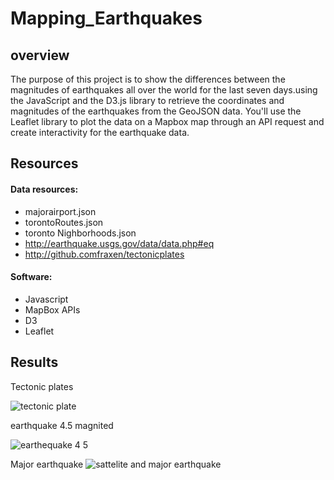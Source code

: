 # Mapping_Earthquakes
## overview
The purpose of this project is to show the differences between the magnitudes of earthquakes all over the world for the last seven days.using the JavaScript and the D3.js library to retrieve the coordinates and magnitudes of the earthquakes from the GeoJSON data. You'll use the Leaflet library to plot the data on a Mapbox map through an API request and create interactivity for the earthquake data.

## Resources
#### Data resources:
- majorairport.json
- torontoRoutes.json
- toronto Nighborhoods.json
- http://earthquake.usgs.gov/data/data.php#eq
- http://github.comfraxen/tectonicplates

#### Software:
- Javascript
- MapBox APIs
- D3
- Leaflet

## Results
Tectonic plates 

![tectonic plate](https://user-images.githubusercontent.com/107454933/193378504-fa36bb29-52b7-4a6c-91b7-09ae2fb8a8c6.png)


earthquake 4.5 magnited 

![earthequake 4 5](https://user-images.githubusercontent.com/107454933/193378521-4ca32fec-2598-46b7-9b94-a0307adaf6a0.png)

Major earthquake
![sattelite and major earthquake ](https://user-images.githubusercontent.com/107454933/193378536-df331196-ffef-4328-a2a0-0022874d6a97.png)



